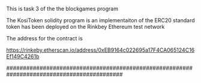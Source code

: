 This is task 3 of the the blockgames program

The KosiToken solidity program is an implementaiton of the ERC20 standard token has been deployed on the Rinkbey Ethereum test network

The address for the contract is


https://rinkeby.etherscan.io/address/0xEB9164c022695a17F4CA065124C16Ef149C4261b


###########################################################################################


